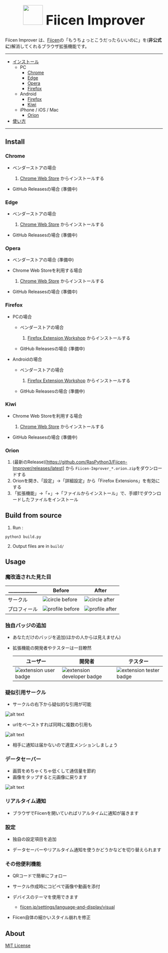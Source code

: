 <h1 align="center" style="font-size: 3em;">
<img src="src/images/logo.svg" style="width: 1.5em; height: 1.5em;" />
Fiicen Improver
</h1>

Fiicen Improver は、[Fiicen](https://fiicen.jp/)の「もうちょっとこうだったらいいのに」を(**非公式に**)解消してくれるブラウザ拡張機能です。

***

* [インストール](#インストール)
  * PC
    * [Chrome](#chrome)
    * [Edge](#edge)
    * [Opera](#opera)
    * [Firefox](#firefox)
  * Android
    * [Firefox](#firefox)
    * [Kiwi](#kiwi)
  * iPhone / iOS / Mac
    * [Orion](#orion)
* [使い方](#usage)

***

## Install

### Chrome

- ベンダーストアの場合
  1. [Chrome Web Store](https://chromewebstore.google.com/detail/miggmkpomngegffmkmmkmggiogkpjbbc) からインストールする

- GitHub Releasesの場合
  (準備中)

### Edge

- ベンダーストアの場合
  1. [Chrome Web Store](https://chromewebstore.google.com/detail/miggmkpomngegffmkmmkmggiogkpjbbc) からインストールする

- GitHub Releasesの場合
  (準備中)

### Opera

- ベンダーストアの場合
  (準備中)

- Chrome Web Storeを利用する場合
  1. [Chrome Web Store](https://chromewebstore.google.com/detail/miggmkpomngegffmkmmkmggiogkpjbbc) からインストールする

- GitHub Releasesの場合
  (準備中)

### Firefox

* PCの場合

  - ベンダーストアの場合
    1. [Firefox Extension Workshop](https://addons.mozilla.org/ja/firefox/addon/fiicen-improver/) からインストールする

  - GitHub Releasesの場合
    (準備中)

* Androidの場合

  - ベンダーストアの場合
    1. [Firefox Extension Workshop](https://addons.mozilla.org/ja/firefox/addon/fiicen-improver/) からインストールする

  - GitHub Releasesの場合
    (準備中)

### Kiwi

- Chrome Web Storeを利用する場合
  1. [Chrome Web Store](https://chromewebstore.google.com/detail/miggmkpomngegffmkmmkmggiogkpjbbc) からインストールする

- GitHub Releasesの場合
  (準備中)

### Orion

1. (最新のRelease)[https://github.com/RasPython3/Fiicen-Improver/releases/latest] から `Fiicen-Improver_*.orion.zip`をダウンロードする
2. Orionを開き、「設定」→「詳細設定」から「Firefox Extensions」を有効にする
3. 「拡張機能」→「+」→「ファイルからインストール」で、手順1でダウンロードしたファイルをインストール

## Build from source

1. Run :
  ```shell
  python3 build.py
  ```

2. Output files are in `build/`

## Usage

### 魔改造された見た目

| ____________ | Before | After |
| -------- | -------- | -------- |
| サークル | ![circle before](<assets/circle-before.png>) | ![circle after](<assets/circle-after.png>) |
| プロフィール | ![profile before](<assets/profile-before.png>) | ![profile after](<assets/profile-after.png>) |

### 独自バッジの追加

* あなただけのバッジを追加(ほかの人からは見えません)
* 拡張機能の開発者やテスターは一目瞭然

  | ユーザー | 開発者 | テスター |
  | -------- | -------- | -------- |
  | ![extension user badge](src/images/badges/user.svg) | ![extension developer badge](src/images/badges/developer.svg) | ![extension tester badge](src/images/badges/tester.svg) |

### 疑似引用サークル

* サークルの右下から疑似的な引用が可能

![alt text](<assets/image1.png>)

* urlをペーストすれば同時に複数の引用も

![alt text](<assets/image2.png>)

* 相手に通知は届かないので適宜メンションしましょう

### データセーバー

* 画質をめちゃくちゃ低くして通信量を節約
* 画像をタップすると元画像に戻ります

![alt text](<assets/image3.png>)

### リアルタイム通知

* ブラウザでFiicenを開いていればリアルタイムに通知が届きます

### 設定

* 独自の設定項目を追加

* データセーバーやリアルタイム通知を使うかどうかなどを切り替えられます

### その他便利機能

* QRコードで簡単にフォロー

* サークル作成時にコピペで画像や動画を添付

* デバイスのテーマを使用できます
  * [fiicen.jp/settings/language-and-display/visual](https://fiicen.jp/settings/language-and-display/visual)

* Fiicen自体の細かいスタイル崩れを修正

## About

[MIT License](License)
